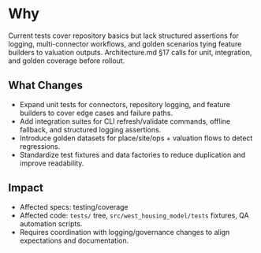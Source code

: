 # Why

Current tests cover repository basics but lack structured assertions for logging, multi-connector workflows, and golden scenarios tying feature builders to valuation outputs. Architecture.md §17 calls for unit, integration, and golden coverage before rollout.

## What Changes

- Expand unit tests for connectors, repository logging, and feature builders to cover edge cases and failure paths.
- Add integration suites for CLI refresh/validate commands, offline fallback, and structured logging assertions.
- Introduce golden datasets for place/site/ops + valuation flows to detect regressions.
- Standardize test fixtures and data factories to reduce duplication and improve readability.

## Impact

- Affected specs: testing/coverage
- Affected code: `tests/` tree, `src/west_housing_model/tests` fixtures, QA automation scripts.
- Requires coordination with logging/governance changes to align expectations and documentation.
